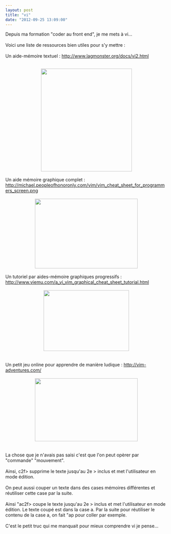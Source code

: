```yaml
---
layout: post
title: "vi"
date: "2012-09-25 13:09:00"
---
```

Depuis ma formation "coder au front end", je me mets à vi...<br /><br />Voici une liste de ressources bien utiles pour s'y mettre :<br /><br />Un aide-mémoire textuel : <a href="http://www.lagmonster.org/docs/vi2.html">http://www.lagmonster.org/docs/vi2.html</a><br /><br /><div class="separator" style="clear: both; text-align: center;"><a href="http://1.bp.blogspot.com/-99YcK_Gg7EA/UGGQoEap4cI/AAAAAAAADo0/u7zc-nXxSlo/s1600/S%25C3%25A9lection_015.png" imageanchor="1" style="margin-left:1em; margin-right:1em"><img border="0" height="320" width="283" src="http://1.bp.blogspot.com/-99YcK_Gg7EA/UGGQoEap4cI/AAAAAAAADo0/u7zc-nXxSlo/s320/S%25C3%25A9lection_015.png" /></a></div><br />Un aide mémoire graphique complet : <a href="http://michael.peopleofhonoronly.com/vim/vim_cheat_sheet_for_programmers_screen.png">http://michael.peopleofhonoronly.com/vim/vim_cheat_sheet_for_programmers_screen.png</a><br /><br /><div class="separator" style="clear: both; text-align: center;"><a href="http://3.bp.blogspot.com/-MWqhyCTi0B8/UGGQZk2VNTI/AAAAAAAADoo/yugswHtuswE/s1600/S%25C3%25A9lection_014.png" imageanchor="1" style="margin-left:1em; margin-right:1em"><img border="0" height="217" width="320" src="http://3.bp.blogspot.com/-MWqhyCTi0B8/UGGQZk2VNTI/AAAAAAAADoo/yugswHtuswE/s320/S%25C3%25A9lection_014.png" /></a></div><br />Un tutoriel par aides-mémoire graphiques progressifs : <a href="http://www.viemu.com/a_vi_vim_graphical_cheat_sheet_tutorial.html">http://www.viemu.com/a_vi_vim_graphical_cheat_sheet_tutorial.html</a><br /><br /><div class="separator" style="clear: both; text-align: center;"><a href="http://www.viemu.com/vi-vim-cheat-sheet.gif" imageanchor="1" style="margin-left:1em; margin-right:1em"><img border="0" height="189" width="266" src="http://www.viemu.com/vi-vim-cheat-sheet.gif" /></a></div><br /><br />Un petit jeu online pour apprendre de manière ludique : <a href="http://vim-adventures.com/">http://vim-adventures.com/</a><br /><br /><div class="separator" style="clear: both; text-align: center;"><a href="http://3.bp.blogspot.com/-LtD3KyIpZWs/UGGQ1Sf-dsI/AAAAAAAADpA/66N1u_16G_Q/s1600/S%25C3%25A9lection_016.png" imageanchor="1" style="margin-left:1em; margin-right:1em"><img border="0" height="196" width="320" src="http://3.bp.blogspot.com/-LtD3KyIpZWs/UGGQ1Sf-dsI/AAAAAAAADpA/66N1u_16G_Q/s320/S%25C3%25A9lection_016.png" /></a></div><br /><br />La chose que je n'avais pas saisi c'est que l'on peut opèrer par "commande" "mouvement".<br /><br />Ainsi, c2f&gt; supprime le texte jusqu'au 2e &gt; inclus et met l'utilisateur en mode édition.<br /><br />On peut aussi couper un texte dans des cases mémoires différentes et réutiliser cette case par la suite.<br /><br />Ainsi "ac2f&gt; coupe le texte jusqu'au 2e &gt; inclus et met l'utilisateur en mode édition. Le texte coupé est dans la case a. Par la suite pour réutiliser le contenu de la case a, on fait "ap pour coller par exemple.<br /><br />C'est le petit truc qui me manquait pour mieux comprendre vi je pense...<br />
